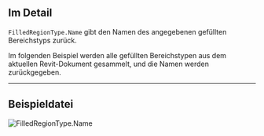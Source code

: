 ## Im Detail
`FilledRegionType.Name` gibt den Namen des angegebenen gefüllten Bereichstyps zurück.

Im folgenden Beispiel werden alle gefüllten Bereichstypen aus dem aktuellen Revit-Dokument gesammelt, und die Namen werden zurückgegeben.
___
## Beispieldatei

![FilledRegionType.Name](./Revit.Elements.FilledRegionType.Name_img.jpg)
